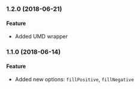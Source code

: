 <a name="1.2.0"></a>
### 1.2.0 (2018-06-21)

#### Feature

* Added UMD wrapper


<a name="1.1.0"></a>
### 1.1.0 (2018-06-14)

#### Feature

* Added new options: `fillPositive`, `fillNegative`

